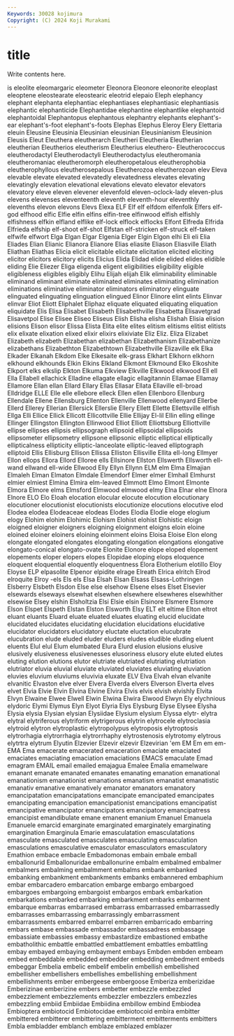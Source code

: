 ```yaml
---
Keywords: 30028 kojimura
Copyright: (C) 2024 Koji Murakami
---
```


# title

Write contents here.



is eleolite
eleomargaric eleometer Eleonora Eleonore eleonorite eleoplast eleoptene eleostearate eleostearic eleotrid
elepaio Eleph elephancy elephant elephanta elephantiac elephantiases elephantiasic elephantiasis elephantic
elephanticide Elephantidae elephantine elephantlike elephantoid elephantoidal Elephantopus elephantous elephantry elephants
elephant's-ear elephant's-foot elephant's-foots Elephas Elephus Eleroy Elery Elettaria eleuin Eleusine
Eleusinia Eleusinian eleusinian Eleusinianism Eleusinion Eleusis Eleut Eleuthera eleutherarch Eleutheri
Eleutheria Eleutherian eleutherian Eleutherios eleutherism Eleutherius eleuthero- Eleutherococcus eleutherodactyl Eleutherodactyli
Eleutherodactylus eleutheromania eleutheromaniac eleutheromorph eleutheropetalous eleutherophobia eleutherophyllous eleutherosepalous Eleutherozoa eleutherozoan
elev Eleva elevable elevate elevated elevatedly elevatedness elevates elevating elevatingly
elevation elevational elevations elevato elevator elevators elevatory eleve eleven elevener
elevenfold eleven-oclock-lady eleven-plus elevens elevenses eleventeenth eleventh eleventh-hour eleventhly elevenths
elevon elevons Elevs Elexa ELF Elf elf elfdom elfenfolk Elfers
elf-god elfhood elfic Elfie elfin elfins elfin-tree elfinwood elfish elfishly
elfishness elfkin elfland elflike elf-lock elflock elflocks Elfont Elfreda Elfrida
Elfrieda elfship elf-shoot elf-shot Elfstan elf-stricken elf-struck elf-taken elfwife elfwort
Elga Elgan Elgar Elgenia Elger Elgin Elgon elhi Eli eli
Elia Eliades Elian Elianic Elianora Elianore Elias eliasite Eliason Eliasville
Eliath Eliathan Eliathas Elicia elicit elicitable elicitate elicitation elicited eliciting
elicitor elicitors elicitory elicits Elicius Elida Elidad elide elided elides
elidible eliding Elie Eliezer Eliga eligenda eligent eligibilities eligibility eligible
eligibleness eligibles eligibly Elihu Elijah elijah Elik eliminability eliminable eliminand
eliminant eliminate eliminated eliminates eliminating elimination eliminations eliminative eliminator eliminators
eliminatory elinguate elinguated elinguating elinguation elingued Elinor Elinore elint elints
Elinvar elinvar Eliot Eliott Eliphalet Eliphaz eliquate eliquated eliquating eliquation
eliquidate Elis Elisa Elisabet Elisabeth Elisabethville Elisabetta Elisavetgrad Elisavetpol Elise
Elisee Eliseo Eliseus Elish Elisha elisha Elishah Elisia elision elisions
Elison elisor Elissa Elista Elita elite elites elitism elitisms elitist
elitists elix elixate elixation elixed elixir elixirs elixiviate Eliz Eliz.
Eliza Elizabet Elizabeth elizabeth Elizabethan elizabethan Elizabethanism Elizabethanize elizabethans Elizabethton
Elizabethtown Elizabethville Elizaville elk Elka Elkader Elkanah Elkdom Elke Elkesaite
elk-grass Elkhart Elkhorn elkhorn elkhound elkhounds Elkin Elkins Elkland Elkmont
Elkmound Elko Elkoshite Elkport elks elkslip Elkton Elkuma Elkview Elkville
Elkwood elkwood Ell ell Ella Ellabell ellachick Elladine ellagate ellagic
ellagitannin Ellamae Ellamay Ellamore Ellan ellan Ellard Ellary Ellas Ellasar
Ellata Ellaville ell-broad Elldridge ELLE Elle elle ellebore elleck Ellen
ellen Ellenboro Ellenburg Ellendale Ellene Ellensburg Ellenton Ellenville Ellenwood ellenyard
Ellerbe Ellerd Ellerey Ellerian Ellersick Ellerslie Ellery Ellett Ellette Ellettsville
ellfish Ellga Elli Ellice Ellick Ellicott Ellicottville Ellie Ellijay El-lil
Ellin elling ellinge Ellinger Ellingston Ellington Ellinwood Elliot Elliott Elliottsburg
Elliottville ellipse ellipses ellipsis ellipsograph ellipsoid ellipsoidal ellipsoids ellipsometer ellipsometry
ellipsone ellipsonic elliptic elliptical elliptically ellipticalness ellipticity elliptic-lanceolate elliptic-leaved elliptograph
elliptoid Ellis Ellisburg Ellison Ellissa Elliston Ellisville Ellita ell-long Ellmyer
Ellon ellops Ellora Ellord Elloree ells Ellsinore Ellston Ellswerth Ellsworth
ell-wand ellwand ell-wide Ellwood Elly Ellyn Ellynn ELM elm Elma
Elmajian Elmaleh Elman Elmaton Elmdale Elmendorf Elmer elmer Elmhall Elmhurst
elmier elmiest Elmina Elmira elm-leaved Elmmott Elmo Elmont Elmonte Elmora
Elmore elms Elmsford Elmwood elmwood elmy Elna Elnar elne Elnora
Elnore ELO Elo Eloah elocation elocular elocute elocution elocutionary elocutioner
elocutionist elocutionists elocutionize elocutions elocutive elod Elodea elodea Elodeaceae elodeas
Elodes Elodia Elodie eloge elogium elogy Elohim elohim Elohimic Elohism
Elohist elohist Elohistic eloign eloigned eloigner eloigners eloigning eloignment eloigns
eloin eloine eloined eloiner eloiners eloining eloinment eloins Eloisa Eloise
Elon elong elongate elongated elongates elongating elongation elongations elongative elongato-conical
elongato-ovate Elonite Elonore elope eloped elopement elopements eloper elopers elopes
Elopidae eloping elops eloquence eloquent eloquential eloquently eloquentness Elora Elotherium
elotillo Eloy Eloyse ELP elpasolite Elpenor elpidite elrage Elreath Elrica
elritch Elrod elroquite Elroy -els Els els Elsa Elsah Elsan
Elsass Elsass-Lothringen Elsberry Elsbeth Elsdon Else else elsehow Elsene elses
Elset Elsevier elsewards elseways elsewhat elsewhen elsewhere elsewheres elsewhither elsewise
Elsey elshin Elsholtzia Elsi Elsie elsin Elsinore Elsmere Elsmore Elson
Elspet Elspeth Elstan Elston Elsworth Elsy ELT elt eltime Elton
eltrot eluant eluants Eluard eluate eluated eluates eluating elucid elucidate
elucidated elucidates elucidating elucidation elucidations elucidative elucidator elucidators elucidatory eluctate
eluctation elucubrate elucubration elude eluded eluder eluders eludes eludible eluding
eluent eluents Elul elul Elum elumbated Elura Elurd elusion elusions
elusive elusively elusiveness elusivenesses elusoriness elusory elute eluted elutes eluting
elution elutions elutor elutriate elutriated elutriating elutriation elutriator eluvia eluvial
eluviate eluviated eluviates eluviating eluviation eluvies eluvium eluviums eluvivia eluxate
ELV Elva Elvah elvan elvanite elvanitic Elvaston elve elver Elvera
Elverda elvers Elverson Elverta elves elvet Elvia Elvie Elvin Elvina
Elvine Elvira Elvis elvis elvish elvishly Elvita Elvyn Elwaine Elwee
Elwell Elwin Elwina Elwira Elwood Elwyn Ely elychnious elydoric Elymi
Elymus Elyn Elyot Elyria Elys Elysburg Elyse Elysee Elysha Elysia
elysia Elysian elysian Elysiidae Elysium elysium Elyssa elytr- elytra elytral
elytriferous elytriform elytrigerous elytrin elytrocele elytroclasia elytroid elytron elytroplastic elytropolypus
elytroposis elytroptosis elytrorhagia elytrorrhagia elytrorrhaphy elytrostenosis elytrotomy elytrous elytrtra elytrum
Elyutin Elzevier Elzevir elzevir Elzevirian 'em EM Em em em-
EMA Ema emacerate emacerated emaceration emaciate emaciated emaciates emaciating emaciation
emaciations EMACS emaculate Emad emagram EMAIL email emailed emajagua Emalee
Emalia emamelware emanant emanate emanated emanates emanating emanation emanational emanationism
emanationist emanations emanatism emanatist emanatistic emanativ emanative emanatively emanator emanators
emanatory emancipatation emancipatations emancipate emancipated emancipates emancipating emancipation emancipationist emancipations
emancipatist emancipative emancipator emancipators emancipatory emancipatress emancipist emandibulate emane emanent
emanium Emanuel Emanuela Emanuele emarcid emarginate emarginated emarginately emarginating emargination
Emarginula Emarie emasculatation emasculatations emasculate emasculated emasculates emasculating emasculation emasculations
emasculative emasculator emasculators emasculatory Emathion embace embacle Embadomonas embain embale
emball emballonurid Emballonuridae emballonurine embalm embalmed embalmer embalmers embalming embalmment
embalms embank embanked embanking embankment embankments embanks embannered embaphium embar
embarcadero embarcation embarge embargo embargoed embargoes embargoing embargoist embargos embark
embarkation embarkations embarked embarking embarkment embarks embarment embarque embarras embarrased
embarrass embarrassed embarrassedly embarrasses embarrassing embarrassingly embarrassment embarrassments embarred embarrel
embarren embarricado embarring embars embase embassade embassador embassadress embassage embassiate
embassies embassy embastardize embastioned embathe embatholithic embattle embattled embattlement embattles
embattling embay embayed embaying embayment embays Embden embden embeam embed
embeddable embedded embedder embedding embedment embeds embeggar Embelia embelic embelif
embelin embellish embellished embellisher embellishers embellishes embellishing embellishment embellishments ember
embergeese embergoose Emberiza emberizidae Emberizinae emberizine embers embetter embezzle embezzled
embezzlement embezzlements embezzler embezzlers embezzles embezzling embiid Embiidae Embiidina embillow
embind Embiodea Embioptera embiotocid Embiotocidae embiotocoid embira embitter embittered embitterer
embittering embitterment embitterments embitters Embla embladder emblanch emblaze emblazed emblazer
